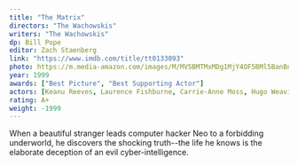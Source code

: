 ```yaml
---
title: "The Matrix"
directors: "The Wachowskis"
writers: "The Wachowskis"
dp: Bill Pope
editor: Zach Staenberg
link: "https://www.imdb.com/title/tt0133093"
photo: https://m.media-amazon.com/images/M/MV5BMTMxMDg1MjY4OF5BMl5BanBnXkFtZTcwMTU3MTIxNA@@._V1_FMjpg_UX1280_.jpg
year: 1999
awards: ["Best Picture", "Best Supporting Actor"]
actors: [Keanu Reeves, Laurence Fishburne, Carrie-Anne Moss, Hugo Weaving]
rating: A+
weight: -1999
---
```

When a beautiful stranger leads computer hacker Neo to a forbidding underworld, he discovers the shocking truth--the life he knows is the elaborate deception of an evil cyber-intelligence.